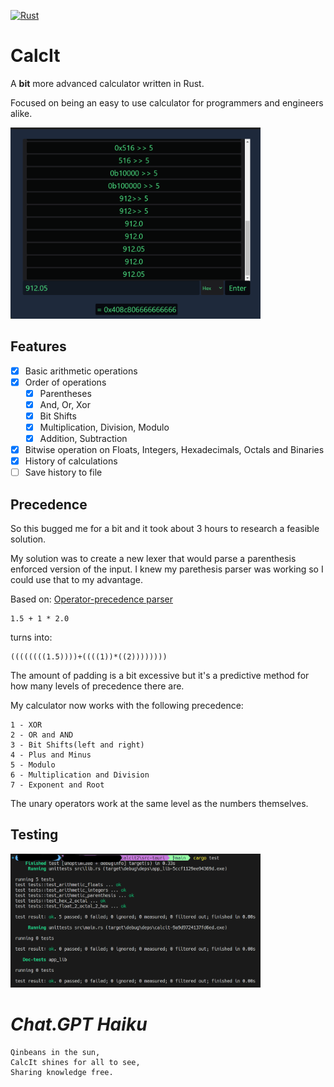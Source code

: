 [![Rust](https://github.com/Qinbeans/CalcIt/actions/workflows/rust.yml/badge.svg)](https://github.com/Qinbeans/CalcIt/actions/workflows/rust.yml)

# CalcIt

A **bit** more advanced calculator written in Rust.

Focused on being an easy to use calculator for programmers and engineers alike.

<img src="./imgs/test.png" alt="CalcIt" width="400"/>

## Features

- [x] Basic arithmetic operations
- [x] Order of operations
  - [x] Parentheses
  - [x] And, Or, Xor
  - [x] Bit Shifts
  - [x] Multiplication, Division, Modulo
  - [x] Addition, Subtraction
- [x] Bitwise operation on Floats, Integers, Hexadecimals, Octals and Binaries
- [x] History of calculations
- [ ] Save history to file

## Precedence

So this bugged me for a bit and it took about 3 hours to research a feasible solution.

My solution was to create a new lexer that would parse a parenthesis enforced version of the input.  I knew my parethesis parser was working so I could use that to my advantage.

Based on: [Operator-precedence parser](https://en.wikipedia.org/wiki/Operator-precedence_parser#Precedence_climbing_method)


```
1.5 + 1 * 2.0
```

turns into:

```
((((((((1.5))))+((((1))*((2))))))))
```

The amount of padding is a bit excessive but it's a predictive method for how many levels of precedence there are.

My calculator now works with the following precedence:

```
1 - XOR
2 - OR and AND
3 - Bit Shifts(left and right)
4 - Plus and Minus
5 - Modulo
6 - Multiplication and Division
7 - Exponent and Root
```

The unary operators work at the same level as the numbers themselves.


## Testing

<img src="./imgs/cargo-tests.png" alt="Tests" width="400"/>

# *Chat.GPT Haiku*

    Qinbeans in the sun,
    CalcIt shines for all to see,
    Sharing knowledge free.